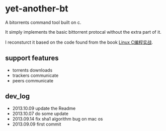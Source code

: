 yet-another-bt
==============

A bitorrents command tool built on c.

It simply implements the basic bittorrent protocal without the extra part of it.

I reconsturct it based on the code found from the book [Linux C编程实战][1].

## support features
- torrents downloads
- trackers communicate
- peers communicate

## dev_log
- 2013.10.09 update the Readme
- 2013.10.07 do some update
- 2013.09.14 fix sha1 algorithm bug on mac os
- 2013.09.09 first commit 

[1]: http://book.douban.com/subject/3031572/
